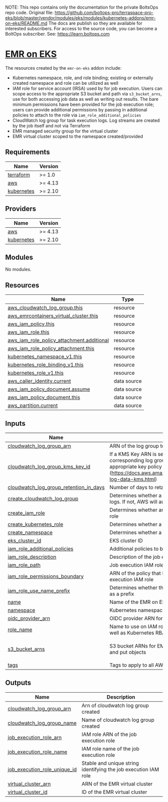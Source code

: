 <!-- note marker start -->
NOTE: This repo contains only the documentation for the private BoltsOps repo code.
Original file: https://github.com/boltops-pro/terraspace-pro-eks/blob/master/vendor/modules/eks/modules/kubernetes-addons/emr-on-eks/README.md
The docs are publish so they are available for interested subscribers.
For access to the source code, you can become a BoltOps subscriber.
See: https://learn.boltops.com

<!-- note marker end -->

# [EMR on EKS](https://docs.aws.amazon.com/emr/latest/EMR-on-EKS-DevelopmentGuide/emr-eks.html)

The resources created by the `emr-on-eks` addon include:
- Kubernetes namespace, role, and role binding; existing or externally created namespace and role can be utilized as well
- IAM role for service account (IRSA) used by for job execution. Users can scope access to the appropriate S3 bucket and path via `s3_bucket_arns`, use for both accessing job data as well as writing out results. The bare minimum permissions have been provided for the job execution role; users can provide additional permissions by passing in additional policies to attach to the role via `iam_role_additional_policies`
- CloudWatch log group for task execution logs. Log streams are created by the job itself and not via Terraform
- EMR managed security group for the virtual cluster
- EMR virtual cluster scoped to the namespace created/provided

<!-- BEGINNING OF PRE-COMMIT-TERRAFORM DOCS HOOK -->
## Requirements

| Name | Version |
|------|---------|
| <a name="requirement_terraform"></a> [terraform](#requirement\_terraform) | >= 1.0 |
| <a name="requirement_aws"></a> [aws](#requirement\_aws) | >= 4.13 |
| <a name="requirement_kubernetes"></a> [kubernetes](#requirement\_kubernetes) | >= 2.10 |

## Providers

| Name | Version |
|------|---------|
| <a name="provider_aws"></a> [aws](#provider\_aws) | >= 4.13 |
| <a name="provider_kubernetes"></a> [kubernetes](#provider\_kubernetes) | >= 2.10 |

## Modules

No modules.

## Resources

| Name | Type |
|------|------|
| [aws_cloudwatch_log_group.this](https://registry.terraform.io/providers/hashicorp/aws/latest/docs/resources/cloudwatch_log_group) | resource |
| [aws_emrcontainers_virtual_cluster.this](https://registry.terraform.io/providers/hashicorp/aws/latest/docs/resources/emrcontainers_virtual_cluster) | resource |
| [aws_iam_policy.this](https://registry.terraform.io/providers/hashicorp/aws/latest/docs/resources/iam_policy) | resource |
| [aws_iam_role.this](https://registry.terraform.io/providers/hashicorp/aws/latest/docs/resources/iam_role) | resource |
| [aws_iam_role_policy_attachment.additional](https://registry.terraform.io/providers/hashicorp/aws/latest/docs/resources/iam_role_policy_attachment) | resource |
| [aws_iam_role_policy_attachment.this](https://registry.terraform.io/providers/hashicorp/aws/latest/docs/resources/iam_role_policy_attachment) | resource |
| [kubernetes_namespace_v1.this](https://registry.terraform.io/providers/hashicorp/kubernetes/latest/docs/resources/namespace_v1) | resource |
| [kubernetes_role_binding_v1.this](https://registry.terraform.io/providers/hashicorp/kubernetes/latest/docs/resources/role_binding_v1) | resource |
| [kubernetes_role_v1.this](https://registry.terraform.io/providers/hashicorp/kubernetes/latest/docs/resources/role_v1) | resource |
| [aws_caller_identity.current](https://registry.terraform.io/providers/hashicorp/aws/latest/docs/data-sources/caller_identity) | data source |
| [aws_iam_policy_document.assume](https://registry.terraform.io/providers/hashicorp/aws/latest/docs/data-sources/iam_policy_document) | data source |
| [aws_iam_policy_document.this](https://registry.terraform.io/providers/hashicorp/aws/latest/docs/data-sources/iam_policy_document) | data source |
| [aws_partition.current](https://registry.terraform.io/providers/hashicorp/aws/latest/docs/data-sources/partition) | data source |

## Inputs

| Name | Description | Type | Default | Required |
|------|-------------|------|---------|:--------:|
| <a name="input_cloudwatch_log_group_arn"></a> [cloudwatch\_log\_group\_arn](#input\_cloudwatch\_log\_group\_arn) | ARN of the log group to use for the cluster logs | `string` | `"arn:aws:logs:*:*:*"` | no |
| <a name="input_cloudwatch_log_group_kms_key_id"></a> [cloudwatch\_log\_group\_kms\_key\_id](#input\_cloudwatch\_log\_group\_kms\_key\_id) | If a KMS Key ARN is set, this key will be used to encrypt the corresponding log group. Please be sure that the KMS Key has an appropriate key policy (https://docs.aws.amazon.com/AmazonCloudWatch/latest/logs/encrypt-log-data-kms.html) | `string` | `null` | no |
| <a name="input_cloudwatch_log_group_retention_in_days"></a> [cloudwatch\_log\_group\_retention\_in\_days](#input\_cloudwatch\_log\_group\_retention\_in\_days) | Number of days to retain log events. Default retention - 7 days | `number` | `7` | no |
| <a name="input_create_cloudwatch_log_group"></a> [create\_cloudwatch\_log\_group](#input\_create\_cloudwatch\_log\_group) | Determines whether a log group is created by this module for the cluster logs. If not, AWS will automatically create one if logging is enabled | `bool` | `true` | no |
| <a name="input_create_iam_role"></a> [create\_iam\_role](#input\_create\_iam\_role) | Determines whether an IAM role is created for EMR on EKS job execution role | `bool` | `true` | no |
| <a name="input_create_kubernetes_role"></a> [create\_kubernetes\_role](#input\_create\_kubernetes\_role) | Determines whether a Kubernetes role is created for EMR on EKS | `bool` | `true` | no |
| <a name="input_create_namespace"></a> [create\_namespace](#input\_create\_namespace) | Determines whether a Kubernetes namespace is created for EMR on EKS | `bool` | `true` | no |
| <a name="input_eks_cluster_id"></a> [eks\_cluster\_id](#input\_eks\_cluster\_id) | EKS cluster ID | `string` | n/a | yes |
| <a name="input_iam_role_additional_policies"></a> [iam\_role\_additional\_policies](#input\_iam\_role\_additional\_policies) | Additional policies to be added to the job execution IAM role | `any` | `{}` | no |
| <a name="input_iam_role_description"></a> [iam\_role\_description](#input\_iam\_role\_description) | Description of the job execution role | `string` | `null` | no |
| <a name="input_iam_role_path"></a> [iam\_role\_path](#input\_iam\_role\_path) | Job execution IAM role path | `string` | `null` | no |
| <a name="input_iam_role_permissions_boundary"></a> [iam\_role\_permissions\_boundary](#input\_iam\_role\_permissions\_boundary) | ARN of the policy that is used to set the permissions boundary for the job execution IAM role | `string` | `null` | no |
| <a name="input_iam_role_use_name_prefix"></a> [iam\_role\_use\_name\_prefix](#input\_iam\_role\_use\_name\_prefix) | Determines whether the IAM job execution role name (`role_name`) is used as a prefix | `bool` | `true` | no |
| <a name="input_name"></a> [name](#input\_name) | Name of the EMR on EKS virtual cluster | `string` | n/a | yes |
| <a name="input_namespace"></a> [namespace](#input\_namespace) | Kubernetes namespace for EMR on EKS | `string` | `"emr-containers"` | no |
| <a name="input_oidc_provider_arn"></a> [oidc\_provider\_arn](#input\_oidc\_provider\_arn) | OIDC provider ARN for the EKS cluster | `string` | `""` | no |
| <a name="input_role_name"></a> [role\_name](#input\_role\_name) | Name to use on IAM role created for EMR on EKS job execution role as well as Kubernetes RBAC role | `string` | `null` | no |
| <a name="input_s3_bucket_arns"></a> [s3\_bucket\_arns](#input\_s3\_bucket\_arns) | S3 bucket ARNs for EMR on EKS job execution role to list, get objects, and put objects | `list(string)` | <pre>[<br>  "*"<br>]</pre> | no |
| <a name="input_tags"></a> [tags](#input\_tags) | Tags to apply to all AWS resources | `map(string)` | `{}` | no |

## Outputs

| Name | Description |
|------|-------------|
| <a name="output_cloudwatch_log_group_arn"></a> [cloudwatch\_log\_group\_arn](#output\_cloudwatch\_log\_group\_arn) | Arn of cloudwatch log group created |
| <a name="output_cloudwatch_log_group_name"></a> [cloudwatch\_log\_group\_name](#output\_cloudwatch\_log\_group\_name) | Name of cloudwatch log group created |
| <a name="output_job_execution_role_arn"></a> [job\_execution\_role\_arn](#output\_job\_execution\_role\_arn) | IAM role ARN of the job execution role |
| <a name="output_job_execution_role_name"></a> [job\_execution\_role\_name](#output\_job\_execution\_role\_name) | IAM role name of the job execution role |
| <a name="output_job_execution_role_unique_id"></a> [job\_execution\_role\_unique\_id](#output\_job\_execution\_role\_unique\_id) | Stable and unique string identifying the job execution IAM role |
| <a name="output_virtual_cluster_arn"></a> [virtual\_cluster\_arn](#output\_virtual\_cluster\_arn) | ARN of the EMR virtual cluster |
| <a name="output_virtual_cluster_id"></a> [virtual\_cluster\_id](#output\_virtual\_cluster\_id) | ID of the EMR virtual cluster |
<!-- END OF PRE-COMMIT-TERRAFORM DOCS HOOK -->
